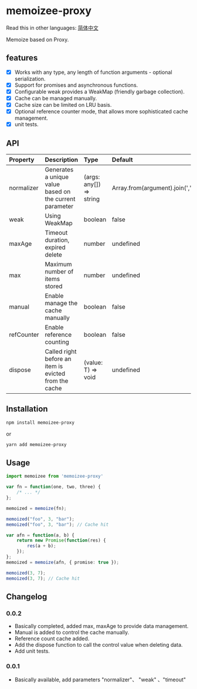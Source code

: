 # memoizee-proxy


Read this in other languages: [简体中文](https://github.com/wsafight/memoizee-proxy/blob/main/README.zh-CN.md)

Memoize based on Proxy.

## features

- [x] Works with any type, any length of function arguments - optional serialization.
- [x] Support for promises and asynchronous functions.
- [x] Configurable weak provides a WeakMap (friendly garbage collection).
- [x] Cache can be managed manually.
- [x] Cache size can be limited on LRU basis.
- [x] Optional reference counter mode, that allows more sophisticated cache management.
- [x] unit tests.

## API

| Property | Description | Type | Default |
| :----| :---- | :---- | :---- |
| normalizer | Generates a unique value based on the current parameter | (args: any[]) => string | Array.from(argument).join(',') |
| weak | Using WeakMap  | boolean | false |
| maxAge | Timeout duration, expired delete | number | undefined |
| max | Maximum number of items stored  | number | undefined |
| manual | Enable manage the cache manually  | boolean | false |
| refCounter | Enable reference counting | boolean | false |
| dispose | Called right before an item is evicted from the cache | (value: T) => void | undefined |


## Installation

```bash
npm install memoizee-proxy
```
or

```bash
yarn add memoizee-proxy
```

## Usage

```ts
import memoizee from 'memoizee-proxy'

var fn = function(one, two, three) {
	/* ... */
};

memoized = memoize(fn);

memoized("foo", 3, "bar");
memoized("foo", 3, "bar"); // Cache hit
```

```ts
var afn = function(a, b) {
	return new Promise(function(res) {
		res(a + b);
	});
};
memoized = memoize(afn, { promise: true });

memoized(3, 7);
memoized(3, 7); // Cache hit
```

## Changelog


### 0.0.2
- Basically completed, added max, maxAge to provide data management.
- Manual is added to control the cache manually.
- Reference count cache added.
- Add the dispose function to call the control value when deleting data.
- Add unit tests.


### 0.0.1
- Basically available, add parameters "normalizer"、 "weak" 、"timeout"

